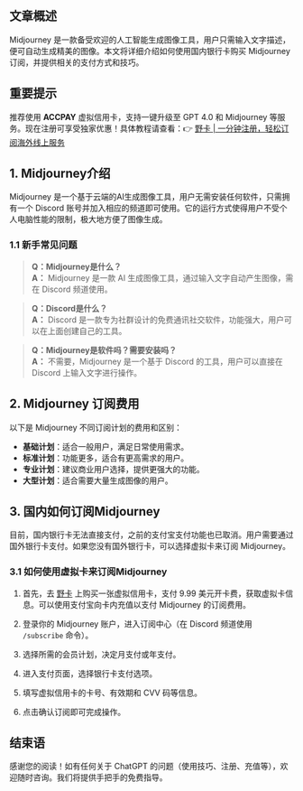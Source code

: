 ## 文章概述

Midjourney 是一款备受欢迎的人工智能生成图像工具，用户只需输入文字描述，便可自动生成精美的图像。本文将详细介绍如何使用国内银行卡购买 Midjourney 订阅，并提供相关的支付方式和技巧。

## 重要提示

推荐使用 **ACCPAY** 虚拟信用卡，支持一键升级至 GPT 4.0 和 Midjourney 等服务。现在注册可享受独家优惠！具体教程请查看：👉 [野卡 | 一分钟注册，轻松订阅海外线上服务](https://bit.ly/bewildcard)

## 1. Midjourney介绍

Midjourney 是一个基于云端的AI生成图像工具，用户无需安装任何软件，只需拥有一个 Discord 账号并加入相应的频道即可使用。它的运行方式使得用户不受个人电脑性能的限制，极大地方便了图像生成。

### 1.1 新手常见问题

> **Q：Midjourney是什么？**  
> **A：** Midjourney 是一款 AI 生成图像工具，通过输入文字自动产生图像，需在 Discord 频道使用。

> **Q：Discord是什么？**  
> **A：** Discord 是一款专为社群设计的免费通讯社交软件，功能强大，用户可以在上面创建自己的工具。

> **Q：Midjourney是软件吗？需要安装吗？**  
> **A：** 不需要，Midjourney 是一个基于 Discord 的工具，用户可以直接在 Discord 上输入文字进行操作。

## 2. Midjourney 订阅费用

以下是 Midjourney 不同订阅计划的费用和区别：

- **基础计划**：适合一般用户，满足日常使用需求。
- **标准计划**：功能更多，适合有更高需求的用户。
- **专业计划**：建议商业用户选择，提供更强大的功能。
- **大型计划**：适合需要大量生成图像的用户。

## 3. 国内如何订阅Midjourney

目前，国内银行卡无法直接支付，之前的支付宝支付功能也已取消。用户需要通过国外银行卡支付。如果您没有国外银行卡，可以选择虚拟卡来订阅 Midjourney。

### 3.1 如何使用虚拟卡来订阅Midjourney

1. 首先，去 [野卡](https://bit.ly/bewildcard) 上购买一张虚拟信用卡，支付 9.99 美元开卡费，获取虚拟卡信息。可以使用支付宝向卡内充值以支付 Midjourney 的订阅费用。
   
2. 登录你的 Midjourney 账户，进入订阅中心（在 Discord 频道使用 `/subscribe` 命令）。

3. 选择所需的会员计划，决定月支付或年支付。

4. 进入支付页面，选择银行卡支付选项。

5. 填写虚拟信用卡的卡号、有效期和 CVV 码等信息。

6. 点击确认订阅即可完成操作。

## 结束语

感谢您的阅读！如有任何关于 ChatGPT 的问题（使用技巧、注册、充值等），欢迎随时咨询。我们将提供手把手的免费指导。